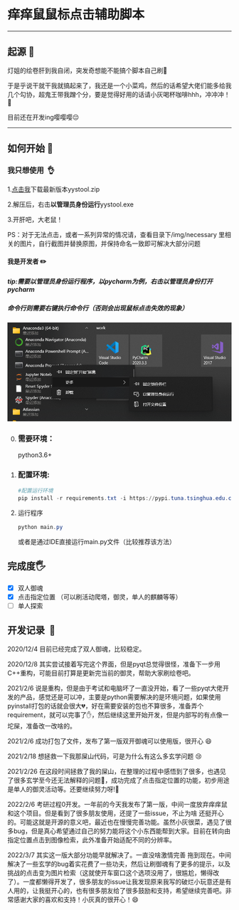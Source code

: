 # 痒痒鼠鼠标点击辅助脚本

------

## 起源​ :kick_scooter:

灯姐的绘卷肝到我自闭，突发奇想能不能搞个脚本自己刷:hamburger:

于是乎说干就干我就搞起来了，我还是一个小菜鸡，然后的话希望大佬们能多给我几个勾协，超鬼王带我蹭个分，要是觉得好用的话请小灰喝杯咖啡hhh，冲冲冲！:rocket:

目前还在开发ing嘤嘤嘤:pensive:

------

## 如何开始 :beginner:

### 我只想使用​ ​ :ok_hand:

1.[点击我](https://github.com/lyhlyhl/yys_mouse_click/releases)下载最新版本yystool.zip

2.解压后，右击**以管理员身份运行**yystool.exe

3.开肝吧，大老鼠！

PS：对于无法点击，或者一系列异常的情况请，查看目录下/img/necessary 里相关的图片，自行截图并替换原图，并保持命名一致即可解决大部分问题

#### 我是开发者​ :pencil2:

##### tip:需要以管理员身份运行程序，以pycharm为例，右击以管理员身份打开pycharm

##### 命令行则需要右键执行命令行（否则会出现鼠标点击失效的现象）

![](img/docs/截图1.png)

0. ### 需要环境：

   python3.6+

1. ### 配置环境:

   ```powershell
   #配置运行环境
   pip install -r requirements.txt -i https://pypi.tuna.tsinghua.edu.cn/simple
   ```

2. 运行程序

   ```powershell
   python main.py
   ```

   或者是通过IDE直接运行main.py文件（比较推荐该方法）

## 完成度:raised_hand_with_fingers_splayed:

- [x] 双人御魂 
- [x] 点击指定位置 （可以刷活动爬塔，御灵，单人的麒麟等等）
- [ ] 单人探索

## 开发记录​ ​ :pencil:

2020/12/4 目前已经完成了双人御魂，比较稳定。

2020/12/8 其实尝试接着写完这个界面，但是pyqt总觉得很怪，准备下一步用C++重构，可能目前打算是更新完当前的御灵，帮助大家刷绘卷吧。

2021/2/6 说是重构，但是由于考试和电脑坏了一直没开始，看了一些pyqt大佬开发的产品，感觉还是可以冲，主要是python需要解决的是环境问题，如果使用pyinstall打包的话就会很大:broken_heart:，好在需要安装的包也不算很多，准备弄个requirement，就可以完事了:hand:，然后继续这里开始开发，但是内部写的有点像一坨屎，准备改一改啥的。

2021/2/6 成功打包了文件，发布了第一版双开御魂可以使用版，很开心​ :smile:

2021/2/18 想拯救一下我那屎山代码，可是为什么有这么多玄学问题 :cry:

2021/2/26 在这段时间拯救了我的屎山，在整理的过程中感悟到了很多，也遇见了很多玄学至今还无法解释的问题:no_good:，成功完成了点击指定位置的功能，初步用途是单人的御灵活动等。还要继续努力呀​!:facepunch:

2022/2/6 考研过程0开发。一年前的今天我发布了第一版，中间一度放弃痒痒鼠和这个项目。但是看到了很多朋友使用，还提了一些issue，不止为啥 还挺开心的。可能这就是开源的意义吧，最近也在慢慢完善功能。虽然小灰很菜，遇见了很多bug，但是真心希望通过自己的努力能将这个小东西能帮到大家。目前在转向由指定位置点击到图像检索，此外准备开始适配不同的分辨率。

2022/3/7 其实这一版大部分功能早就解决了。一直没啥激情完善 拖到现在。中间解决了一些玄学的bug着实花费了一些功夫，然后让刷御魂有了更多的提示，以及挑战的点击变为图片检索（这就使开车窗口这个选项没用了，很尴尬，懒得改了）。一度都懒得开发了，很多朋友的issue让我发现原来我写的破烂小玩意还是有人用的，让我挺开心的，也有很多朋友给了很多鼓励和支持，希望继续完善吧。非常感谢大家的喜欢和支持！小灰真的很开心！:smile:
